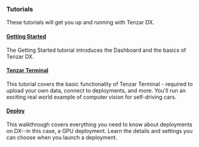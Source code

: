 ### Tutorials

These tutorials will get you up and running with Tenzar DX.

#### [Getting Started](/docs/tutorials/get-started)

The Getting Started tutorial introduces the Dashboard and the basics of Tenzar DX.

#### [Tenzar Terminal](/docs/tutorials/tenzar-terminal)

This tutorial covers the basic functionality of Tenzar Terminal - required to upload your own data, connect to deployments, and more. You'll run an exciting real world example of computer vision for self-driving cars.

#### [Deploy](/docs/tutorials/deploy)

This walkthrough covers everything you need to know about deployments on DX--in this case, a GPU deployment. Learn the details and settings you can choose when you launch a deployment.


